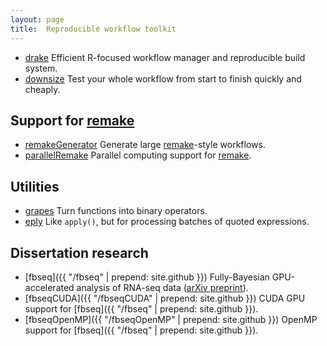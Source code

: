 ```yaml
---
layout: page
title:  Reproducible workflow toolkit
---
```


- [drake](https://CRAN.R-project.org/package=drake) Efficient R-focused workflow manager and reproducible build system.
- [downsize](https://CRAN.R-project.org/package=downsize) Test your whole workflow from start to finish quickly and cheaply.

## Support for [remake](https://github.com/richfitz/remake)

- [remakeGenerator](https://www.github.com/wlandau/remakeGenerator) Generate large [remake](https://github.com/richfitz/remake)-style workflows.
- [parallelRemake](https://www.github.com/wlandau/parallelRemake) Parallel computing support for [remake](https://github.com/richfitz/remake).

## Utilities

- [grapes](https://CRAN.R-project.org/package=grapes) Turn functions into binary operators.
- [eply](https://CRAN.R-project.org/package=eply) Like `apply()`, but for processing batches of quoted expressions.

## Dissertation research

- [fbseq]({{ "/fbseq" | prepend: site.github }}) Fully-Bayesian GPU-accelerated analysis of RNA-seq data ([arXiv preprint](http://arxiv.org/abs/1606.06659)).
- [fbseqCUDA]({{ "/fbseqCUDA" | prepend: site.github }}) CUDA GPU support for [fbseq]({{ "/fbseq" | prepend: site.github }}).
- [fbseqOpenMP]({{ "/fbseqOpenMP" | prepend: site.github }}) OpenMP support for [fbseq]({{ "/fbseq" | prepend: site.github }}).
